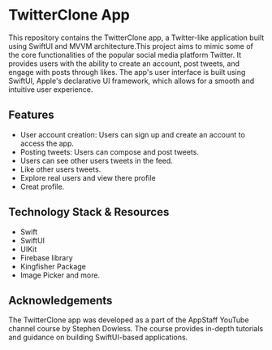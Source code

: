 # TwitterClone App
This repository contains the TwitterClone app, a Twitter-like application built using SwiftUI and MVVM architecture.This project aims to mimic some of the core functionalities of the popular social media platform Twitter. It provides users with the ability to create an account, post tweets, and engage with posts through likes. The app's user interface is built using SwiftUI, Apple's declarative UI framework, which allows for a smooth and intuitive user experience.

## Features
- User account creation: Users can sign up and create an account to access the app.
- Posting tweets: Users can compose and post tweets.
- Users can see other users tweets in the feed.
- Like other users tweets.
- Explore real users and view there profile
- Creat profile.

## Technology Stack & Resources
- Swift
- SwiftUI
- UIKit
- Firebase library
- Kingfisher Package
- Image Picker and more.

## Acknowledgements
The TwitterClone app was developed as a part of the AppStaff YouTube channel course by Stephen Dowless. The course provides in-depth tutorials and guidance on building SwiftUI-based applications.



